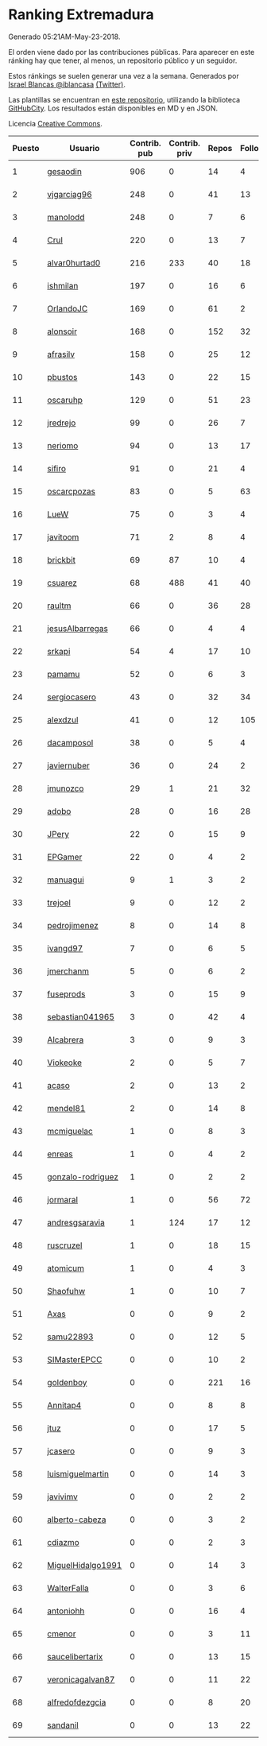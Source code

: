 # Ranking Extremadura

Generado 05:21AM-May-23-2018.

El orden viene dado por las contribuciones públicas. Para aparecer en este ránking hay que tener, al menos, un repositorio público y un seguidor.

Estos ránkings se suelen generar una vez a la semana. Generados por [Israel Blancas @iblancasa](https://github.com/iblancasa/) [(Twitter)](https://twitter.com/iblancasa).

Las plantillas se encuentran en [este repositorio](https://github.com/iblancasa/GH-Spanish-Ranking), utilizando la biblioteca [GitHubCity](https://github.com/iblancasa/GitHubCity). Los resultados están disponibles en MD y en JSON.

Licencia [Creative Commons](https://creativecommons.org/licenses/by/4.0/).

| Puesto   |  Usuario  | Contrib. pub | Contrib. priv |Repos| Followers | Desde |  Avatar  |
|----------|-----------|--------------|---------------|-----|-----------|-------|----------|
|1|[gesaodin](https://github.com/gesaodin)|906|0|14|4|2015-03-13|![gesaodin](https://avatars2.githubusercontent.com/u/11463651)|
|2|[vjgarciag96](https://github.com/vjgarciag96)|248|0|41|13|2016-07-01|![vjgarciag96](https://avatars2.githubusercontent.com/u/20244357)|
|3|[manolodd](https://github.com/manolodd)|248|0|7|6|2013-08-08|![manolodd](https://avatars1.githubusercontent.com/u/5189679)|
|4|[Crul](https://github.com/Crul)|220|0|13|7|2013-09-29|![Crul](https://avatars3.githubusercontent.com/u/5569741)|
|5|[alvar0hurtad0](https://github.com/alvar0hurtad0)|216|233|40|18|2011-10-15|![alvar0hurtad0](https://avatars3.githubusercontent.com/u/1130114)|
|6|[ishmilan](https://github.com/ishmilan)|197|0|16|6|2014-10-07|![ishmilan](https://avatars1.githubusercontent.com/u/9059414)|
|7|[OrlandoJC](https://github.com/OrlandoJC)|169|0|61|2|2016-04-15|![OrlandoJC](https://avatars1.githubusercontent.com/u/18491737)|
|8|[alonsoir](https://github.com/alonsoir)|168|0|152|32|2012-09-23|![alonsoir](https://avatars1.githubusercontent.com/u/2405946)|
|9|[afrasilv](https://github.com/afrasilv)|158|0|25|12|2014-10-15|![afrasilv](https://avatars2.githubusercontent.com/u/9256924)|
|10|[pbustos](https://github.com/pbustos)|143|0|22|15|2013-12-06|![pbustos](https://avatars1.githubusercontent.com/u/6126487)|
|11|[oscaruhp](https://github.com/oscaruhp)|129|0|51|23|2011-06-18|![oscaruhp](https://avatars0.githubusercontent.com/u/859116)|
|12|[jredrejo](https://github.com/jredrejo)|99|0|26|7|2011-08-27|![jredrejo](https://avatars2.githubusercontent.com/u/1008178)|
|13|[neriomo](https://github.com/neriomo)|94|0|13|17|2015-01-17|![neriomo](https://avatars1.githubusercontent.com/u/10569358)|
|14|[sifiro](https://github.com/sifiro)|91|0|21|4|2011-10-23|![sifiro](https://avatars1.githubusercontent.com/u/1146729)|
|15|[oscarcpozas](https://github.com/oscarcpozas)|83|0|5|63|2013-01-27|![oscarcpozas](https://avatars3.githubusercontent.com/u/3399621)|
|16|[LueW](https://github.com/LueW)|75|0|3|4|2016-07-06|![LueW](https://avatars0.githubusercontent.com/u/20323507)|
|17|[javitoom](https://github.com/javitoom)|71|2|8|4|2015-09-16|![javitoom](https://avatars2.githubusercontent.com/u/14310769)|
|18|[brickbit](https://github.com/brickbit)|69|87|10|4|2016-06-02|![brickbit](https://avatars2.githubusercontent.com/u/19708065)|
|19|[csuarez](https://github.com/csuarez)|68|488|41|40|2011-03-21|![csuarez](https://avatars3.githubusercontent.com/u/680660)|
|20|[raultm](https://github.com/raultm)|66|0|36|28|2011-03-09|![raultm](https://avatars3.githubusercontent.com/u/659494)|
|21|[jesusAlbarregas](https://github.com/jesusAlbarregas)|66|0|4|4|2015-11-05|![jesusAlbarregas](https://avatars3.githubusercontent.com/u/15678914)|
|22|[srkapi](https://github.com/srkapi)|54|4|17|10|2015-02-08|![srkapi](https://avatars1.githubusercontent.com/u/10909126)|
|23|[pamamu](https://github.com/pamamu)|52|0|6|3|2014-11-19|![pamamu](https://avatars0.githubusercontent.com/u/9834603)|
|24|[sergiocasero](https://github.com/sergiocasero)|43|0|32|34|2015-02-03|![sergiocasero](https://avatars1.githubusercontent.com/u/10833202)|
|25|[alexdzul](https://github.com/alexdzul)|41|0|12|105|2012-06-29|![alexdzul](https://avatars2.githubusercontent.com/u/1907359)|
|26|[dacamposol](https://github.com/dacamposol)|38|0|5|4|2016-01-27|![dacamposol](https://avatars3.githubusercontent.com/u/16921751)|
|27|[javiernuber](https://github.com/javiernuber)|36|0|24|2|2011-06-16|![javiernuber](https://avatars2.githubusercontent.com/u/854567)|
|28|[jmunozco](https://github.com/jmunozco)|29|1|21|32|2012-11-23|![jmunozco](https://avatars0.githubusercontent.com/u/2869841)|
|29|[adobo](https://github.com/adobo)|28|0|16|28|2011-05-09|![adobo](https://avatars1.githubusercontent.com/u/776565)|
|30|[JPery](https://github.com/JPery)|22|0|15|9|2015-02-18|![JPery](https://avatars0.githubusercontent.com/u/11062553)|
|31|[EPGamer](https://github.com/EPGamer)|22|0|4|2|2017-10-04|![EPGamer](https://avatars0.githubusercontent.com/u/32526164)|
|32|[manuagui](https://github.com/manuagui)|9|1|3|2|2013-05-09|![manuagui](https://avatars0.githubusercontent.com/u/4390275)|
|33|[trejoel](https://github.com/trejoel)|9|0|12|2|2014-12-05|![trejoel](https://avatars2.githubusercontent.com/u/10090873)|
|34|[pedrojimenez](https://github.com/pedrojimenez)|8|0|14|8|2011-09-12|![pedrojimenez](https://avatars1.githubusercontent.com/u/1044532)|
|35|[ivangd97](https://github.com/ivangd97)|7|0|6|5|2014-05-06|![ivangd97](https://avatars1.githubusercontent.com/u/7497049)|
|36|[jmerchanm](https://github.com/jmerchanm)|5|0|6|2|2016-01-10|![jmerchanm](https://avatars2.githubusercontent.com/u/16636179)|
|37|[fuseprods](https://github.com/fuseprods)|3|0|15|9|2012-12-15|![fuseprods](https://avatars0.githubusercontent.com/u/3052275)|
|38|[sebastian041965](https://github.com/sebastian041965)|3|0|42|4|2013-10-07|![sebastian041965](https://avatars1.githubusercontent.com/u/5628346)|
|39|[Alcabrera](https://github.com/Alcabrera)|3|0|9|3|2017-02-23|![Alcabrera](https://avatars0.githubusercontent.com/u/25983224)|
|40|[Viokeoke](https://github.com/Viokeoke)|2|0|5|7|2015-10-23|![Viokeoke](https://avatars0.githubusercontent.com/u/15265427)|
|41|[acaso](https://github.com/acaso)|2|0|13|2|2011-08-12|![acaso](https://avatars3.githubusercontent.com/u/976381)|
|42|[mendel81](https://github.com/mendel81)|2|0|14|8|2012-07-18|![mendel81](https://avatars3.githubusercontent.com/u/1996771)|
|43|[mcmiguelac](https://github.com/mcmiguelac)|1|0|8|3|2014-05-07|![mcmiguelac](https://avatars2.githubusercontent.com/u/7512450)|
|44|[enreas](https://github.com/enreas)|1|0|4|2|2011-11-07|![enreas](https://avatars1.githubusercontent.com/u/1179213)|
|45|[gonzalo-rodriguez](https://github.com/gonzalo-rodriguez)|1|0|2|2|2013-04-02|![gonzalo-rodriguez](https://avatars2.githubusercontent.com/u/4035127)|
|46|[jormaral](https://github.com/jormaral)|1|0|56|72|2011-06-03|![jormaral](https://avatars1.githubusercontent.com/u/827073)|
|47|[andresgsaravia](https://github.com/andresgsaravia)|1|124|17|12|2011-06-13|![andresgsaravia](https://avatars1.githubusercontent.com/u/847815)|
|48|[ruscruzel](https://github.com/ruscruzel)|1|0|18|15|2013-07-09|![ruscruzel](https://avatars3.githubusercontent.com/u/4977448)|
|49|[atomicum](https://github.com/atomicum)|1|0|4|3|2014-01-13|![atomicum](https://avatars1.githubusercontent.com/u/6386399)|
|50|[Shaofuhw](https://github.com/Shaofuhw)|1|0|10|7|2015-12-11|![Shaofuhw](https://avatars3.githubusercontent.com/u/16259768)|
|51|[Axas](https://github.com/Axas)|0|0|9|2|2015-03-04|![Axas](https://avatars3.githubusercontent.com/u/11320626)|
|52|[samu22893](https://github.com/samu22893)|0|0|12|5|2013-10-30|![samu22893](https://avatars1.githubusercontent.com/u/5812967)|
|53|[SIMasterEPCC](https://github.com/SIMasterEPCC)|0|0|10|2|2017-03-16|![SIMasterEPCC](https://avatars2.githubusercontent.com/u/26468069)|
|54|[goldenboy](https://github.com/goldenboy)|0|0|221|16|2009-05-27|![goldenboy](https://avatars0.githubusercontent.com/u/89311)|
|55|[Annitap4](https://github.com/Annitap4)|0|0|8|8|2010-08-30|![Annitap4](https://avatars1.githubusercontent.com/u/381260)|
|56|[jtuz](https://github.com/jtuz)|0|0|17|5|2011-12-01|![jtuz](https://avatars2.githubusercontent.com/u/1232719)|
|57|[jcasero](https://github.com/jcasero)|0|0|9|3|2012-05-06|![jcasero](https://avatars3.githubusercontent.com/u/1710851)|
|58|[luismiguelmartin](https://github.com/luismiguelmartin)|0|0|14|3|2012-07-07|![luismiguelmartin](https://avatars1.githubusercontent.com/u/1935342)|
|59|[javivimv](https://github.com/javivimv)|0|0|2|2|2014-02-17|![javivimv](https://avatars2.githubusercontent.com/u/6708850)|
|60|[alberto-cabeza](https://github.com/alberto-cabeza)|0|0|3|2|2013-12-19|![alberto-cabeza](https://avatars2.githubusercontent.com/u/6225528)|
|61|[cdiazmo](https://github.com/cdiazmo)|0|0|2|3|2014-09-23|![cdiazmo](https://avatars0.githubusercontent.com/u/8872502)|
|62|[MiguelHidalgo1991](https://github.com/MiguelHidalgo1991)|0|0|14|3|2015-02-03|![MiguelHidalgo1991](https://avatars2.githubusercontent.com/u/10829078)|
|63|[WalterFalla](https://github.com/WalterFalla)|0|0|3|6|2015-02-10|![WalterFalla](https://avatars3.githubusercontent.com/u/10943040)|
|64|[antoniohh](https://github.com/antoniohh)|0|0|16|4|2016-02-03|![antoniohh](https://avatars1.githubusercontent.com/u/17055656)|
|65|[cmenor](https://github.com/cmenor)|0|0|3|11|2016-10-07|![cmenor](https://avatars3.githubusercontent.com/u/22678047)|
|66|[saucelibertarix](https://github.com/saucelibertarix)|0|0|13|15|2016-10-07|![saucelibertarix](https://avatars1.githubusercontent.com/u/22678042)|
|67|[veronicagalvan87](https://github.com/veronicagalvan87)|0|0|11|22|2016-10-07|![veronicagalvan87](https://avatars0.githubusercontent.com/u/22678056)|
|68|[alfredofdezgcia](https://github.com/alfredofdezgcia)|0|0|8|20|2016-11-08|![alfredofdezgcia](https://avatars2.githubusercontent.com/u/23337512)|
|69|[sandanil](https://github.com/sandanil)|0|0|13|22|2016-10-07|![sandanil](https://avatars1.githubusercontent.com/u/22678110)|
